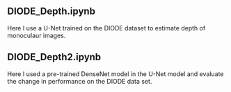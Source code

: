 ## DIODE_Depth.ipynb
Here I use a U-Net trained on the DIODE dataset to estimate depth of monoculaur images.

## DIODE_Depth2.ipynb
Here I used a pre-trained DenseNet model in the U-Net model and evaluate the change in performance on the DIODE data set.

